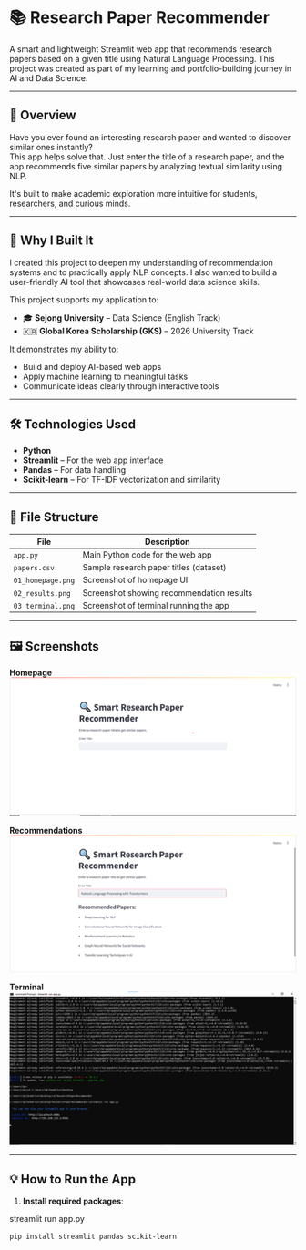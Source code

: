 # 📚 Research Paper Recommender

A smart and lightweight Streamlit web app that recommends research papers based on a given title using Natural Language Processing. This project was created as part of my learning and portfolio-building journey in AI and Data Science.

---

## 🧠 Overview

Have you ever found an interesting research paper and wanted to discover similar ones instantly?  
This app helps solve that. Just enter the title of a research paper, and the app recommends five similar papers by analyzing textual similarity using NLP.

It's built to make academic exploration more intuitive for students, researchers, and curious minds.

---

## 🚀 Why I Built It

I created this project to deepen my understanding of recommendation systems and to practically apply NLP concepts. I also wanted to build a user-friendly AI tool that showcases real-world data science skills.

This project supports my application to:
- 🎓 **Sejong University** – Data Science (English Track)
- 🇰🇷 **Global Korea Scholarship (GKS)** – 2026 University Track

It demonstrates my ability to:
- Build and deploy AI-based web apps
- Apply machine learning to meaningful tasks
- Communicate ideas clearly through interactive tools

---

## 🛠️ Technologies Used

- **Python**
- **Streamlit** – For the web app interface
- **Pandas** – For data handling
- **Scikit-learn** – For TF-IDF vectorization and similarity

---

## 📂 File Structure

| File              | Description                                  |
|-------------------|----------------------------------------------|
| `app.py`          | Main Python code for the web app             |
| `papers.csv`      | Sample research paper titles (dataset)       |
| `01_homepage.png` | Screenshot of homepage UI                    |
| `02_results.png`  | Screenshot showing recommendation results    |
| `03_terminal.png` | Screenshot of terminal running the app       |

---

## 🖼️ Screenshots

**Homepage**  
![Homepage](01_homepage.png)

**Recommendations**  
![Results](02_results.png)

**Terminal**  
![Terminal](03_terminal.png)

---

## 💡 How to Run the App

1. **Install required packages**:

streamlit run app.py



   ```bash
   pip install streamlit pandas scikit-learn
